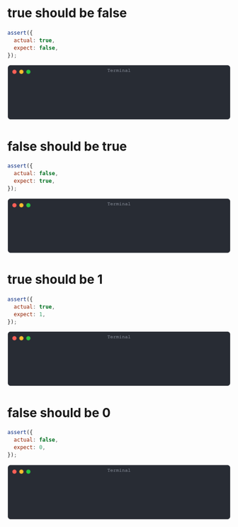 # true should be false

```js
assert({
  actual: true,
  expect: false,
});
```

![img](<./boolean/true should be false.svg>)

# false should be true

```js
assert({
  actual: false,
  expect: true,
});
```

![img](<./boolean/false should be true.svg>)

# true should be 1

```js
assert({
  actual: true,
  expect: 1,
});
```

![img](<./boolean/true should be 1.svg>)

# false should be 0

```js
assert({
  actual: false,
  expect: 0,
});
```

![img](<./boolean/false should be 0.svg>)

